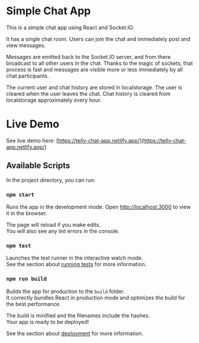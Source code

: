 # Simple Chat App

This is a simple chat app using React and Socket.IO. 

It has a single chat room. Users can join the chat and immediately post and view messages. 

Messages are emitted back to the Socket.IO server, and from there broadcast to all other users in the chat. Thanks to the magic of sockets, that process is fast and messages are visible more or less immediately by all chat participants.

The current user and chat history are stored in localstorage. The user is cleared when the user leaves the chat. Chat history is cleared from localstorage approximately every hour. 

# Live Demo

See live demo here: [https://telly-chat-app.netlify.app/](https://telly-chat-app.netlify.app/)

## Available Scripts

In the project directory, you can run:

### `npm start`

Runs the app in the development mode.
Open [http://localhost:3000](http://localhost:3000) to view it in the browser.

The page will reload if you make edits.\
You will also see any lint errors in the console.

### `npm test`

Launches the test runner in the interactive watch mode.\
See the section about [running tests](https://facebook.github.io/create-react-app/docs/running-tests) for more information.

### `npm run build`

Builds the app for production to the `build` folder.\
It correctly bundles React in production mode and optimizes the build for the best performance.

The build is minified and the filenames include the hashes.\
Your app is ready to be deployed!

See the section about [deployment](https://facebook.github.io/create-react-app/docs/deployment) for more information.